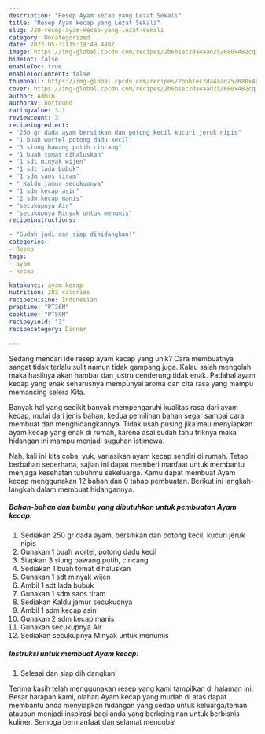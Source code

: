 ```yaml
---
description: "Resep Ayam kecap yang Lezat Sekali"
title: "Resep Ayam kecap yang Lezat Sekali"
slug: 720-resep-ayam-kecap-yang-lezat-sekali
category: Uncategorized
date: 2022-05-31T19:19:49.480Z
image: https://img-global.cpcdn.com/recipes/2b6b1ec2da4aad25/680x482cq70/ayam-kecap-foto-resep-utama.jpg
hideToc: false
enableToc: true
enableTocContent: false
thumbnail: https://img-global.cpcdn.com/recipes/2b6b1ec2da4aad25/680x482cq70/ayam-kecap-foto-resep-utama.jpg
cover: https://img-global.cpcdn.com/recipes/2b6b1ec2da4aad25/680x482cq70/ayam-kecap-foto-resep-utama.jpg
author: Admin
authorAv: notfound
ratingvalue: 3.1
reviewcount: 3
recipeingredient:
- "250 gr dada ayam bersihkan dan potong kecil kucuri jeruk nipis"
- "1 buah wortel potong dadu kecil"
- "3 siung bawang putih cincang"
- "1 buah tomat dihaluskan"
- "1 sdt minyak wijen"
- "1 sdt lada bubuk"
- "1 sdm saos tiram"
- " Kaldu jamur secukuonya"
- "1 sdm kecap asin"
- "2 sdm kecap manis"
- "secukupnya Air"
- "secukupnya Minyak untuk menumis"
recipeinstructions:

- "Sudah jadi dan siap dihidangkan!"
categories:
- Resep
tags:
- ayam
- kecap

katakunci: ayam kecap 
nutrition: 282 calories
recipecuisine: Indonesian
preptime: "PT26M"
cooktime: "PT59M"
recipeyield: "3"
recipecategory: Dinner

---
```





Sedang mencari ide resep ayam kecap yang unik? Cara membuatnya sangat tidak terlalu sulit namun tidak gampang juga. Kalau salah mengolah maka hasilnya akan hambar dan justru cenderung tidak enak. Padahal ayam kecap yang enak seharusnya mempunyai aroma dan cita rasa yang mampu memancing selera Kita.







Banyak hal yang sedikit banyak mempengaruhi kualitas rasa dari ayam kecap, mulai dari jenis bahan, kedua pemilihan bahan segar sampai cara membuat dan menghidangkannya. Tidak usah pusing jika mau menyiapkan ayam kecap yang enak di rumah, karena asal sudah tahu triknya maka hidangan ini mampu menjadi suguhan istimewa.






Nah, kali ini kita coba, yuk, variasikan ayam kecap sendiri di rumah. Tetap berbahan sederhana, sajian ini dapat memberi manfaat untuk membantu menjaga kesehatan tubuhmu sekeluarga. Kamu dapat membuat Ayam kecap menggunakan 12 bahan dan 0 tahap pembuatan. Berikut ini langkah-langkah dalam membuat hidangannya.

<!--inarticleads1-->

##### Bahan-bahan dan bumbu yang dibutuhkan untuk pembuatan Ayam kecap:

1. Sediakan 250 gr dada ayam, bersihkan dan potong kecil, kucuri jeruk nipis
1. Gunakan 1 buah wortel, potong dadu kecil
1. Siapkan 3 siung bawang putih, cincang
1. Sediakan 1 buah tomat dihaluskan
1. Gunakan 1 sdt minyak wijen
1. Ambil 1 sdt lada bubuk
1. Gunakan 1 sdm saos tiram
1. Sediakan  Kaldu jamur secukuonya
1. Ambil 1 sdm kecap asin
1. Gunakan 2 sdm kecap manis
1. Gunakan secukupnya Air
1. Sediakan secukupnya Minyak untuk menumis




<!--inarticleads2-->

##### Instruksi untuk membuat Ayam kecap:


1. Selesai dan siap dihidangkan!



Terima kasih telah menggunakan resep yang kami tampilkan di halaman ini. Besar harapan kami, olahan Ayam kecap yang mudah di atas dapat membantu anda menyiapkan hidangan yang sedap untuk keluarga/teman ataupun menjadi inspirasi bagi anda yang berkeinginan untuk berbisnis kuliner. Semoga bermanfaat dan selamat mencoba!
